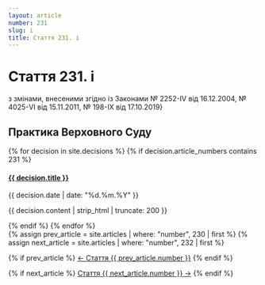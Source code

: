 ```yaml
---
layout: article
number: 231
slug: i
title: Стаття 231. і
---
```


# Стаття 231. і

з змінами, внесеними згідно із Законами № 2252-IV від 16.12.2004, № 4025-VI від 15.11.2011, № 198-IX від 17.10.2019}

## Практика Верховного Суду

<div class="decisions-container">
{% for decision in site.decisions %}
  {% if decision.article_numbers contains 231 %}
    <div class="decision-item">
      <h4><a href="{{ decision.url }}">{{ decision.title }}</a></h4>
      <p class="decision-date">{{ decision.date | date: "%d.%m.%Y" }}</p>
      <p class="decision-excerpt">{{ decision.content | strip_html | truncate: 200 }}</p>
    </div>
  {% endif %}
{% endfor %}
</div>

<div class="article-navigation">
  {% assign prev_article = site.articles | where: "number", 230 | first %}
  {% assign next_article = site.articles | where: "number", 232 | first %}
  
  {% if prev_article %}
    <a href="{{ prev_article.url }}" class="prev-article">← Стаття {{ prev_article.number }}</a>
  {% endif %}
  
  {% if next_article %}
    <a href="{{ next_article.url }}" class="next-article">Стаття {{ next_article.number }} →</a>
  {% endif %}
</div>

